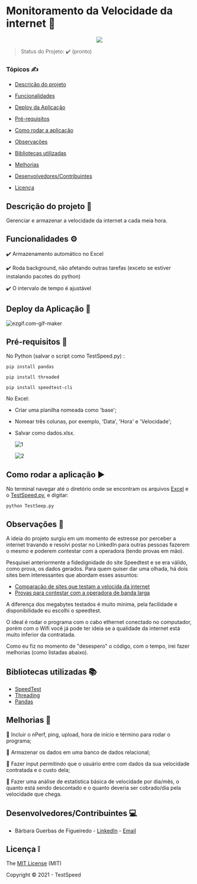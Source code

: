 #                    Monitoramento da Velocidade da internet :signal_strength:

<p align="center">
  <img src="https://img.shields.io/static/v1?label=python&message=3.8&color=blue&style=for-the-badge&logo=python"/>
</p>



> Status do Projeto: :heavy_check_mark: (pronto)

### Tópicos :writing_hand:

- [Descrição do projeto](#descrição-do-projeto-file_folder)

- [Funcionalidades](#funcionalidades-gear)

- [Deploy da Aplicação](#deploy-da-aplicação-dash)

- [Pré-requisitos](#pré-requisitos-pushpin)

- [Como rodar a aplicação](#como-rodar-a-aplicação-arrow_forward)
- [Observações](#observações-eyes)
- [Bibliotecas utilizadas](#bibliotecas-utilizadas-books) 
- [Melhorias](#melhorias-rocket)
- [Desenvolvedores/Contribuintes](#desenvolvedores/contribuintes-computer)
- [Licença](#licença-grey_exclamation)



## Descrição do projeto :file_folder:

<p align="justify">
  Gerenciar e armazenar a velocidade da internet a cada meia hora.
</p>




## Funcionalidades :gear:

:heavy_check_mark: Armazenamento automático no Excel

:heavy_check_mark: Roda background, não afetando outras tarefas (exceto se estiver instalando pacotes do python)

:heavy_check_mark: O intervalo de tempo é ajustável



## Deploy da Aplicação :dash:

![ezgif.com-gif-maker](C:\Users\bague\Downloads\ezgif.com-gif-maker.gif)



## Pré-requisitos :pushpin:

No Python (salvar o script como TestSpeed.py) :

```
pip install pandas
```

```
pip install threaded
```

```
pip install speedtest-cli
```

No Excel:

- Criar uma planilha nomeada como 'base';

- Nomear três colunas, por exemplo, 'Data', 'Hora'  e 'Velocidade';

- Salvar como dados.xlsx.

  ![1](D:\VelocidadeInternet\1.png)

  

  ![2](D:\VelocidadeInternet\2.png)

  

## Como rodar a aplicação :arrow_forward:

No terminal navegar até o diretório onde se encontram os arquivos [Excel](https://github.com/bguerbas/SpeedTest/blob/main/dados.xlsx) e o [TestSpeed.py](https://github.com/bguerbas/SpeedTest/blob/main/TestSpeed.py), e digitar:

```
python TestSeep.py
```



## Observações :eyes:

A ideia do projeto surgiu em um momento de estresse por perceber a internet travando e resolvi postar no LinkedIn para outras pessoas fazerem o mesmo e poderem contestar com a operadora (tendo provas em mão).

Pesquisei anteriormente a fidedignidade do site Speedtest e se era válido, como prova, os dados gerados. Para quem quiser dar uma olhada, há dois sites bem interessantes que abordam esses assuntos:

- [Comparação de sites que testam a velocida da internet](https://melhorescolha.com/blog/teste-de-velocidade-resultados-diferentes/)
- [Provas para contestar com a operadora de banda larga](https://blog.intnet.com.br/entenda-como-fazer-o-teste-de-velocidade-da-sua-internet/)

A diferença dos megabytes testados é muito mínima, pela facilidade e disponibilidade eu escolhi o speedtest.

O ideal é rodar o programa com o cabo ethernet conectado no computador, porém com o Wifi você já pode ter ideia se a qualidade da internet está muito inferior da contratada.

Como eu fiz no momento de "desespero" o código, com o tempo, irei fazer melhorias (como listadas abaixo).



## Bibliotecas utilizadas :books:

- [SpeedTest](https://pypi.org/project/speedtest-cli/)
- [Threading](https://pypi.org/project/threaded/)
- [Pandas](https://pypi.org/project/pandas/)



## Melhorias :rocket:

:memo: Incluir o nPerf, ping, upload, hora de início e término para rodar o programa;

:memo: Armazenar os dados em uma banco de dados relacional;

:memo: Fazer input permitindo que o usuário entre com dados da sua velocidade contratada e o custo dela;

:memo: Fazer uma análise de estatística básica de velocidade por dia/mês, o quanto está sendo descontado e o quanto deveria ser cobrado/dia pela velocidade que chega.



## Desenvolvedores/Contribuintes :computer:

- Bárbara Guerbas de Figueiredo - [LinkedIn]( https://www.linkedin.com/in/barbaragfigueiredostatistics/) - [Email](baguerbassita@gmail.com)



## Licença :grey_exclamation:

The [MIT License]() (MIT)

Copyright :copyright: 2021 - TestSpeed
